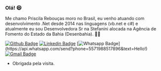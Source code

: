 ### Olá! 😄

Me chamo Priscila Rebouças moro no Brasil, eu venho atuando com desenvolvimento .Net desde 2014 nas linguagens (vb.net e c#) e atualmente eu sou Desenvolvedora Sr na Stefanini alocada na Agência de Fomento do Estado da Bahia (Desenbahia). :woman_technologist:


[![Github Badge](https://img.shields.io/badge/-Github-000?style=flat-square&logo=Github&logoColor=white&link=https://github.com/PriscilaReboucas/)](https://github.com/PriscilaReboucas/)
[![Linkedin Badge](https://img.shields.io/badge/-LinkedIn-blue?style=flat-square&logo=Linkedin&logoColor=white&link=https://www.linkedin.com/in/priscila-rebou%C3%A7as/)](https://www.linkedin.com/in/priscila-rebou%C3%A7as/)
[![Whatsapp Badge](https://img.shields.io/badge/-Whatsapp-4CA143?style=flat-square&labelColor=4CA143&logo=whatsapp&logoColor=white&link=https://api.whatsapp.com/send?phone=5571988517896&text=Hello!)](https://api.whatsapp.com/send?phone=5571988517896&text=Hello!)
[![Gmail Badge](https://img.shields.io/badge/-Gmail-c14438?style=flat-square&logo=Gmail&logoColor=white&link=mailto:priscilaresantos@gmail.com)](mailto:priscilaresantos@gmail.com)
 
- Obrigada pela visita.

<!--
**PriscilaReboucas/PriscilaReboucas** is a ✨ _special_ ✨ repository because its `README.md` (this file) appears on your GitHub profile.

Here are some ideas to get you started:

- 🔭 I’m currently working on ...
- 🌱 I’m currently learning ...
- 👯 I’m looking to collaborate on ...
- 🤔 I’m looking for help with ...
- 💬 Ask me about ...
- 📫 How to reach me: ...
- 😄 Pronouns: ...
- ⚡ Fun fact: ...
- :soccer:

-->
